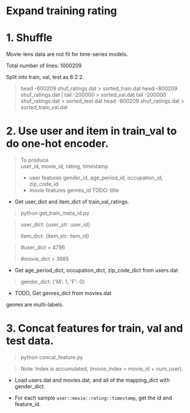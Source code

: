 # Expand training rating

# 1. Shuffle

Movie-lens data are not fit for time-series models.

Total number of lines: 1000209

Split into train, val, test as 6:2:2.

> head -600209 shuf_ratings.dat > sorted_train.dat
> head -800209 shuf_ratings.dat | tail -200000 > sorted_val.dat
> tail -200000 shuf_ratings.dat > sorted_test.dat
> head -800209 shuf_ratings.dat > sorted_train_val.dat

# 2. Use user and item in train_val to do one-hot encoder.

> To produce  
> user_id, movie_id, rating, timestamp
> + user features
> gender_id, age_period_id, occupation_id, zip_code_id
> + movie features
> genres_id
> TODO: title  
   
 + Get user_dict and item_dict of train_val_ratings.
 
 > python get_train_meta_id.py
 
> user_dict: {user_str: user_id}
>
> item_dict: {item_str: item_id}
 
> #user_dict = 4796
>
> #movie_dict = 3685
   
 + Get age_period_dict, occupation_dict, zip_code_dict from users.dat
 
 > gender_dict: {'M': 1, 'F': 0}
 
 + TODO, Get genres_dict from movies.dat
 
 genres are multi-labels.
 
 # 3. Concat features for train, val and test data.
 
 > python concat_feature.py
 
 > Note: Index is accumulated, (movie_index = movie_id + num_user).
 
 + Load users.dat and movies.dat, and all of the mapping_dict with gender_dict.
  
 + For each sample `user::movie::rating::timestamp`, get the id and feature_id.
 
 